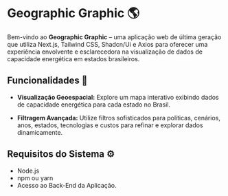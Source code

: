 # Geographic Graphic 🌎

Bem-vindo ao **Geographic Graphic** – uma aplicação web de última geração que utiliza Next.js, Tailwind CSS, Shadcn/Ui e Axios para oferecer uma experiência envolvente e esclarecedora na visualização de dados de capacidade energética em estados brasileiros.

## Funcionalidades 🚀

 - **Visualização Geoespacial:** Explore um mapa interativo exibindo dados de capacidade energética para cada estado no Brasil.

 - **Filtragem Avançada:** Utilize filtros sofisticados para políticas, cenários, anos, estados, tecnologias e custos para refinar e explorar dados dinamicamente.


## Requisitos do Sistema ⚙️
 - Node.js
 - npm ou yarn
 - Acesso ao Back-End da Aplicação.
